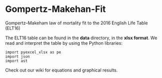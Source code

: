 # Gompertz-Makehan-Fit

Gompertz–Makeham law of mortality fit to the 2016 English Life Table (ELT16)

The ELT16 table can be found in the **data** directory, in the **xlsx format**. We read and interpret the table by using the Python libraries:

    import pyexcel_xlsx as pe
    import json
    import ast

Check out our wiki for equations and graphical results.

